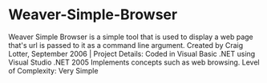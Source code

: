 Weaver-Simple-Browser
=====================

Weaver Simple Browser is a simple tool that is used to display a web page that's url is passed to it as a command line argument.  Created by Craig Lotter, September 2006 | Project Details:  Coded in Visual Basic .NET using Visual Studio .NET 2005 Implements concepts such as web browsing. Level of Complexity: Very Simple

